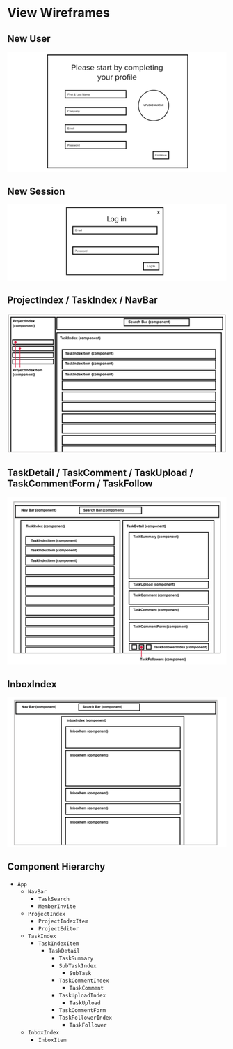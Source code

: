 # View Wireframes

## New User
![new-user]

## New Session
![new-session]

## ProjectIndex / TaskIndex / NavBar
![project_index]

## TaskDetail / TaskComment / TaskUpload / TaskCommentForm / TaskFollow
![task_detail]

## InboxIndex
![inbox]

[new-user]: ./wireframes/new_user.png
[new-session]: ./wireframes/new_session.png
[project_index]: ./wireframes/project_index.png
[task_detail]: ./wireframes/task_detail.png
[inbox]: ./wireframes/inbox.png

## Component Hierarchy

* `App`
  * `NavBar`
    * `TaskSearch`
    * `MemberInvite`
  * `ProjectIndex`
    * `ProjectIndexItem`
    * `ProjectEditor`
  * `TaskIndex`
    * `TaskIndexItem`
      * `TaskDetail`
        * `TaskSummary`
        * `SubTaskIndex`
          * `SubTask`
        * `TaskCommentIndex`
          * `TaskComment`
        * `TaskUploadIndex`
          * `TaskUpload`
        * `TaskCommentForm`
        * `TaskFollowerIndex`
          * `TaskFollower`
  * `InboxIndex`
    * `InboxItem`

